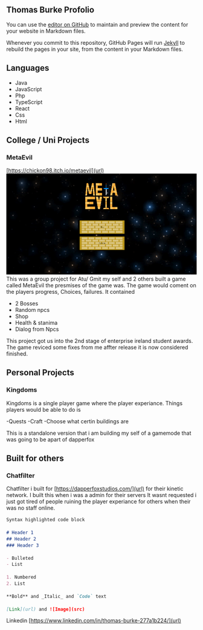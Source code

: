 ## Thomas Burke Profolio

You can use the [editor on GitHub](https://github.com/killbot24/Website/edit/gh-pages/index.md) to maintain and preview the content for your website in Markdown files.

Whenever you commit to this repository, GitHub Pages will run [Jekyll](https://jekyllrb.com/) to rebuild the pages in your site, from the content in your Markdown files.

## Languages
- Java
- JavaScript
- Php
- TypeScript
- React
- Css
- Html

## College / Uni Projects
### MetaEvil
[https://chickon98.itch.io/metaevil](url)
![MetaEvil](meta.png)
This was a group project for Atu/ Gmit my self and 2 others built a game called MetaEvil the presmises of the game was. The game would coment on the players progress, Choices, failures. 
It contained
- 2 Bosses
- Random npcs
- Shop
- Health & stanima
- Dialog from Npcs

This project got us into the 2nd stage of enterprise ireland student awards. The game reviced some fixes from me affter release it is now considered finished.

## Personal Projects

### Kingdoms

Kingdoms is a single player game where the player experiance. Things players would be able to do is

-Quests
-Craft
-Choose what certin buildings are

This is a standalone version that i am building my self of a gamemode that was going to be apart of dapperfox

## Built for others

### **Chatfilter**

Chatfilter i built for [https://dapperfoxstudios.com/](url) for their kinetic network. I built this when i was a admin for their servers It wasnt requested i just got tired of people ruining the player experiance for others when their was no staff online. 

```markdown
Syntax highlighted code block

# Header 1
## Header 2
### Header 3

- Bulleted
- List

1. Numbered
2. List

**Bold** and _Italic_ and `Code` text

[Link](url) and ![Image](src)
```
Linkedin [https://www.linkedin.com/in/thomas-burke-277a1b224/](url)

